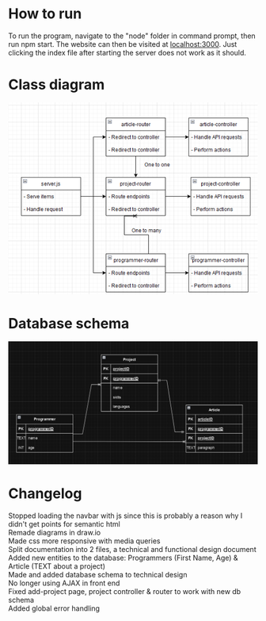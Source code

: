 # How to run
To run the program, navigate to the "node" folder in command prompt, then run npm start.
The website can then be visited at [localhost:3000](http://localhost:3000).
Just clicking the index file after starting the server does not work as it should.

# Class diagram
![img_1.png](markdown-images/img_1.png)

# Database schema
![img.png](markdown-images/database.png)

# Changelog
Stopped loading the navbar with js since this is probably a reason why I didn't get points for semantic html <br>
Remade diagrams in draw.io <br>
Made css more responsive with media queries <br>
Split documentation into 2 files, a technical and functional design document <br>
Added new entities to the database: Programmers (First Name, Age) & Article (TEXT about a project) <br>
Made and added database schema to technical design <br>
No longer using AJAX in front end <br>
Fixed add-project page, project controller & router to work with new db schema <br>
Added global error handling <br>